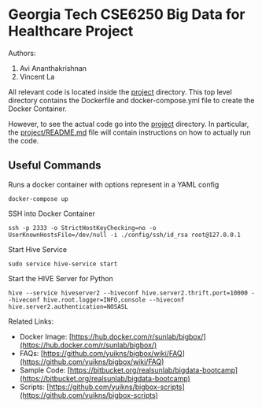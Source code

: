 # Georgia Tech CSE6250 Big Data for Healthcare Project
Authors:
1. Avi Ananthakrishnan
2. Vincent La

All relevant code is located inside the [project](./project) directory. This top level directory contains the Dockerfile and docker-compose.yml file to create the Docker Container.

However, to see the actual code go into the [project](./project) directory. In particular, the [project/README.md](./project/README.md) file will contain instructions on how to actually run the code.

## Useful Commands
Runs a docker container with options represent in a YAML config
```
docker-compose up
```

SSH into Docker Container
```
ssh -p 2333 -o StrictHostKeyChecking=no -o UserKnownHostsFile=/dev/null -i ./config/ssh/id_rsa root@127.0.0.1
```

Start Hive Service
```
sudo service hive-service start
```

Start the HIVE Server for Python
```
hive --service hiveserver2 --hiveconf hive.server2.thrift.port=10000 --hiveconf hive.root.logger=INFO,console --hiveconf hive.server2.authentication=NOSASL
```


Related Links:

+ Docker Image: [https://hub.docker.com/r/sunlab/bigbox/](https://hub.docker.com/r/sunlab/bigbox/)
+ FAQs: [https://github.com/yuikns/bigbox/wiki/FAQ](https://github.com/yuikns/bigbox/wiki/FAQ)
+ Sample Code: [https://bitbucket.org/realsunlab/bigdata-bootcamp](https://bitbucket.org/realsunlab/bigdata-bootcamp)
+ Scripts: [https://github.com/yuikns/bigbox-scripts](https://github.com/yuikns/bigbox-scripts)



